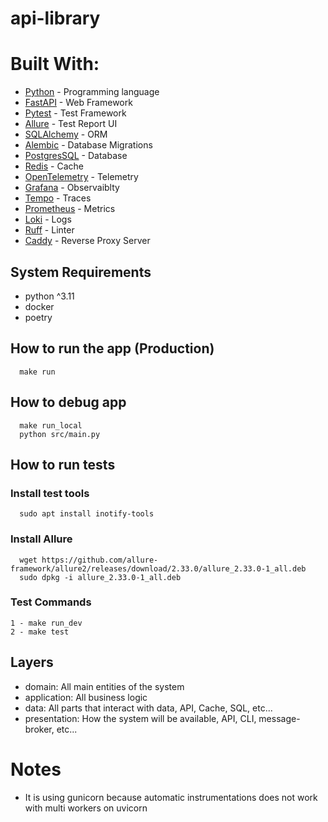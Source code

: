 # api-library

# Built With:

- [Python](https://www.python.org/) - Programming language
- [FastAPI](https://fastapi.tiangolo.com/) - Web Framework
- [Pytest](https://docs.pytest.org/en/7.1.x/) - Test Framework
- [Allure](https://allurereport.org/) - Test Report UI
- [SQLAlchemy](https://www.sqlalchemy.org/) - ORM
- [Alembic](https://github.com/sqlalchemy/alembic) - Database Migrations
- [PostgresSQL](https://www.postgresql.org/) - Database
- [Redis](https://redis.io/) - Cache
- [OpenTelemetry](https://opentelemetry.io/) - Telemetry
- [Grafana](https://grafana.com/) - Observaiblty
- [Tempo](https://grafana.com/oss/tempo/) - Traces
- [Prometheus](https://prometheus.io/) - Metrics
- [Loki](https://grafana.com/oss/loki/) - Logs
- [Ruff](https://github.com/charliermarsh/ruff) - Linter
- [Caddy](https://caddyserver.com/docs/) - Reverse Proxy Server

## System Requirements

- python ^3.11
- docker
- poetry

## How to run the app (Production)
```shell
  make run
```

## How to debug app
```shell
  make run_local
  python src/main.py
```

## How to run tests

### Install test tools
```shell
  sudo apt install inotify-tools
```

### Install Allure
```shell
  wget https://github.com/allure-framework/allure2/releases/download/2.33.0/allure_2.33.0-1_all.deb
  sudo dpkg -i allure_2.33.0-1_all.deb
```
### Test Commands
    1 - make run_dev
    2 - make test

## Layers
- domain: All main entities of the system
- application: All business logic
- data: All parts that interact with data, API, Cache, SQL, etc...
- presentation: How the system will be available, API, CLI, message-broker, etc...

# Notes
- It is using gunicorn because automatic instrumentations does not work with multi workers on uvicorn